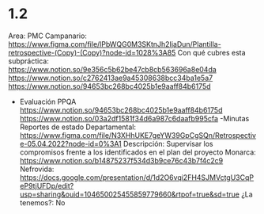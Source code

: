 # 1.2

Area: PMC
Campanario: https://www.figma.com/file/lPbWQG0M3SKtnJh2IjaDun/Plantilla-retrospective-(Copy)-(Copy)?node-id=1028%3A85
Con qué cubres esta subpráctica: https://www.notion.so/9e356c5b62be47cb8cb563696a8e04da 
https://www.notion.so/c2762413ae9a45308638bcc34ba1e5a7 
https://www.notion.so/94653bc268bc4025b1e9aaff84b6175d 
- Evaluación PPQA
https://www.notion.so/94653bc268bc4025b1e9aaff84b6175d
https://www.notion.so/03a2df1581f34d6a987c6daafb995cfa
-Minutas
Reportes de estado
Departamental: https://www.figma.com/file/N3XHhUKE7geYW39GpCgSQn/Retrospective-05.04.2022?node-id=0%3A1
Descripción: Supervisar los compromisos frente a los identificados en el plan del proyecto
Monarca: https://www.notion.so/b14875237f534d3b9ce76c43b7f4c2c9
Nefrovida: https://docs.google.com/presentation/d/1d2O6vqi2FH4SJMVctgU3CqPeP9tjUFDp/edit?usp=sharing&ouid=104650025455859779660&rtpof=true&sd=true
¿La tenemos?: No